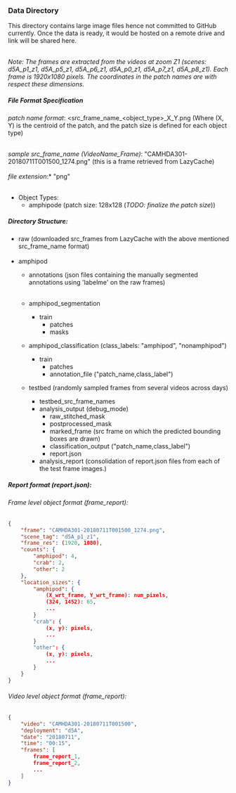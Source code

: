 ### Data Directory
This directory contains large image files hence not committed to GitHub currently.
Once the data is ready, it would be hosted on a remote drive and link will be shared here. <br/><br/>

_Note: The frames are extracted from the videos at zoom Z1 (scenes: d5A_p1_z1, d5A_p5_z1, d5A_p6_z1, d5A_p0_z1, d5A_p7_z1, d5A_p8_z1).
Each frame is 1920x1080 pixels. The coordinates in the patch names are with respect these dimensions._

##### File Format Specification
_patch name format_: <src_frame_name_<object_type>_X_Y.png
(Where (X, Y) is the centroid of the patch, and the patch size is defined for each object type) <br/><br/>

_sample src_frame_name (VideoName_Frame)_: "CAMHDA301-20180711T001500_1274.png" (this is a frame retrieved from LazyCache) <br/><br/>
_file extension_:* "png" <br/><br/>

- Object Types:
    - amphipode (patch size: 128x128 (_TODO: finalize the patch size_))

##### Directory Structure:
- raw (downloaded src_frames from LazyCache with the above mentioned src_frame_name format) <br/><br/>
- amphipod
    - annotations (json files containing the manually segmented annotations using 'labelme' on the raw frames) <br/><br/>

    - amphipod_segmentation
        - train
            - patches
            - masks

    - amphipod_classification (class_labels: "amphipod", "nonamphipod")
        - train
            - patches
            - annotation_file ("patch_name,class_label")

    - testbed (randomly sampled frames from several videos across days)
        - testbed_src_frame_names
        - analysis_output (debug_mode)
            - raw_stitched_mask
            - postprocessed_mask
            - marked_frame (src frame on which the predicted bounding boxes are drawn)
            - classification_output ("patch_name,class_label")
            - report.json
        - analysis_report (consolidation of report.json files from each of the test frame images.)

##### Report format (report.json):
###### Frame level object format (frame_report):
```json
{
    "frame": "CAMHDA301-20180711T001500_1274.png",
    "scene_tag": "d5A_p1_z1",
    "frame_res": (1920, 1080),
    "counts": {
        "amphipod": 4,
        "crab": 2,
        "other": 2
    },
    "location_sizes": {
        "amphipod": {
            (X_wrt_frame, Y_wrt_frame): num_pixels,
            (324, 1452): 65,
            ...
        }
        "crab": {
            (x, y): pixels,
            ...
        }
        "other": {
            (x, y): pixels,
            ...
        }
    }
}
```
###### Video level object format (frame_report):
```json
{
    "video": "CAMHDA301-20180711T001500",
    "deployment": "d5A",
    "date": "20180711",
    "time": "00:15",
    "frames": [
        frame_report_1,
        frame_report_2,
        ...
    ]
}
```
